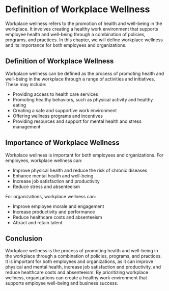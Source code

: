 Definition of Workplace Wellness
=============================================================================

Workplace wellness refers to the promotion of health and well-being in the workplace. It involves creating a healthy work environment that supports employee health and well-being through a combination of policies, programs, and practices. In this chapter, we will define workplace wellness and its importance for both employees and organizations.

Definition of Workplace Wellness
--------------------------------

Workplace wellness can be defined as the process of promoting health and well-being in the workplace through a range of activities and initiatives. These may include:

* Providing access to health care services
* Promoting healthy behaviors, such as physical activity and healthy eating
* Creating a safe and supportive work environment
* Offering wellness programs and incentives
* Providing resources and support for mental health and stress management

Importance of Workplace Wellness
--------------------------------

Workplace wellness is important for both employees and organizations. For employees, workplace wellness can:

* Improve physical health and reduce the risk of chronic diseases
* Enhance mental health and well-being
* Increase job satisfaction and productivity
* Reduce stress and absenteeism

For organizations, workplace wellness can:

* Improve employee morale and engagement
* Increase productivity and performance
* Reduce healthcare costs and absenteeism
* Attract and retain talent

Conclusion
----------

Workplace wellness is the process of promoting health and well-being in the workplace through a combination of policies, programs, and practices. It is important for both employees and organizations, as it can improve physical and mental health, increase job satisfaction and productivity, and reduce healthcare costs and absenteeism. By prioritizing workplace wellness, organizations can create a healthy work environment that supports employee well-being and business success.
